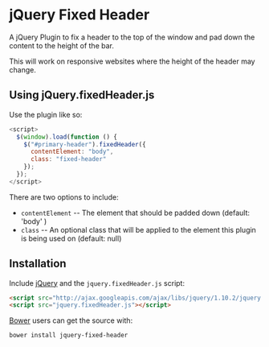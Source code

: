 # jQuery Fixed Header
A jQuery Plugin to fix a header to the top of the window and pad down the content to the height of the bar.

This will work on responsive websites where the height of the header may change.

## Using jQuery.fixedHeader.js
Use the plugin like so:

```js
<script>
  $(window).load(function () {
    $("#primary-header").fixedHeader({
      contentElement: "body",
      class: "fixed-header"
    });
  });
</script>
```
There are two options to include:

* `contentElement` -- The element that should be padded down (default: 'body' )
* `class` -- An optional class that will be applied to the element this plugin is being used on (default: null)

## Installation

Include [jQuery](http://ajax.googleapis.com/ajax/libs/jquery/1.10.2/jquery.min.js) and the `jquery.fixedHeader.js` script:
```html
<script src="http://ajax.googleapis.com/ajax/libs/jquery/1.10.2/jquery.min.js"></script>
<script src="jquery.fixedHeader.js"></script>
```

[Bower](https://github.com/bower/bower) users can get the source with:

```sh
bower install jquery-fixed-header
```
